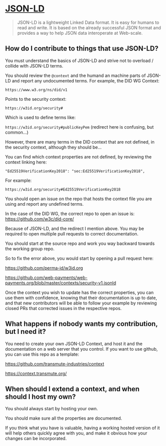 # [JSON-LD](https://json-ld.org/)

> JSON-LD is a lightweight Linked Data format. It is easy for humans to read and write. It is based on the already successful JSON format and provides a way to help JSON data interoperate at Web-scale.

## How do I contribute to things that use JSON-LD?

You must understand the basics of JSON-LD and strive not to overload / collide with JSON-LD terms.

You should review the `@context` and the humand an machine parts of JSON-LD and report any undocumented terms. For example, the DID WG Context:

`https://www.w3.org/ns/did/v1`

Points to the security context:

`https://w3id.org/security#`

Which is used to define terms like:

`https://w3id.org/security#publicKeyPem` (redirect here is confusing, but common...)

However, there are many terms in the DID context that are not defined, in the security context, although they should be...

You can find which context properties are not defined, by reviewing the context linking here:

```
"Ed25519VerificationKey2018": "sec:Ed25519VerificationKey2018",
```

For example:

`https://w3id.org/security#Ed25519VerificationKey2018`

You should open an issue on the repo that hosts the context file you are using and report any undefined terms.

In the case of the DID WG, the correct repo to open an issue is: https://github.com/w3c/did-core/

Because of JSON-LD, and the redirect I mention above. You may be required to open multiple pull requests to correct documentation.

You should start at the source repo and work you way backward towards the working group repo.

So to fix the error above, you would start by opening a pull request here:

https://github.com/perma-id/w3id.org

https://github.com/web-payments/web-payments.org/blob/master/contexts/security-v1.jsonld

Once the context you wish to update has the correct properties, you can use them with confidence, knowing that their documentation is up to date, and that new contributors will be able to follow your example by reviewing closed PRs that corrected issues in the respective repos.

## What happens if nobody wants my contribution, but I need it?

You need to create your own JSON-LD Context, and host it and the documentation on a web server that you control. If you want to use github, you can use this repo as a template:

https://github.com/transmute-industries/context

https://context.transmute.org/

## When should I extend a context, and when should I host my own?

You should always start by hosting your own.

You should make sure all the properties are documented.

If you think what you have is valuable, having a working hosted version of it will help others quickly agree with you, and make it obvious how your changes can be incorporated.
